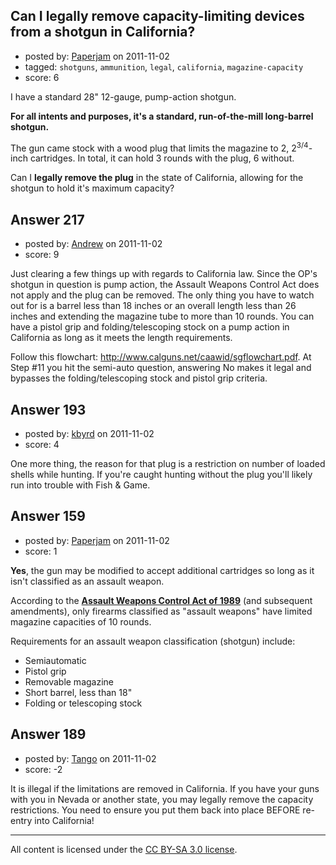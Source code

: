 ## Can I legally remove capacity-limiting devices from a shotgun in California?

- posted by: [Paperjam](https://stackexchange.com/users/-1/125-paperjam) on 2011-11-02
- tagged: `shotguns`, `ammunition`, `legal`, `california`, `magazine-capacity`
- score: 6

I have a standard 28" 12-gauge, pump-action shotgun.

**For all intents and purposes, it's a standard, run-of-the-mill long-barrel shotgun.**

The gun came stock with a wood plug that limits the magazine to 2, 2<sup>3/4</sup>-inch cartridges. In total, it can hold 3 rounds with the plug, 6 without.

Can I **legally remove the plug** in the state of California, allowing for the shotgun to hold it's maximum capacity?


## Answer 217

- posted by: [Andrew](https://stackexchange.com/users/-1/17-andrew) on 2011-11-02
- score: 9

<p>Just clearing a few things up with regards to California law. Since the OP's shotgun in question is pump action, the Assault Weapons Control Act does not apply and the plug can be removed. The only thing you have to watch out for is a barrel less than 18 inches or an overall length less than 26 inches and extending the magazine tube to more than 10 rounds. You can have a pistol grip and folding/telescoping stock on a pump action in California as long as it meets the length requirements.</p>

<p>Follow this flowchart: <a href="http://www.calguns.net/caawid/sgflowchart.pdf">http://www.calguns.net/caawid/sgflowchart.pdf</a>. At Step #11 you hit the semi-auto question, answering No makes it legal and bypasses the folding/telescoping stock and pistol grip criteria.</p>



## Answer 193

- posted by: [kbyrd](https://stackexchange.com/users/-1/37-kbyrd) on 2011-11-02
- score: 4

One more thing, the reason for that plug is a restriction on number of loaded shells while hunting. If you're caught hunting without the plug you'll likely run into trouble with Fish & Game.


## Answer 159

- posted by: [Paperjam](https://stackexchange.com/users/-1/125-paperjam) on 2011-11-02
- score: 1

<p><strong>Yes</strong>, the gun may be modified to accept additional cartridges so long as it isn't classified as an assault weapon.</p>

<p>According to the <strong><a href="http://en.wikipedia.org/wiki/Gun_laws_in_California#Assault_Weapons_Control_Act_of_1989" rel="nofollow">Assault Weapons Control Act of 1989</a></strong> (and subsequent amendments), only firearms classified as "assault weapons" have limited magazine capacities of 10 rounds.</p>

<p>Requirements for an assault weapon classification (shotgun) include:</p>

<ul>
<li>Semiautomatic</li>
<li>Pistol grip</li>
<li>Removable magazine</li>
<li>Short barrel, less than 18"</li>
<li>Folding or telescoping stock</li>
</ul>



## Answer 189

- posted by: [Tango](https://stackexchange.com/users/-1/65-tango) on 2011-11-02
- score: -2

It is illegal if the limitations are removed in California.  If you have your guns with you in Nevada or another state, you may legally remove the capacity restrictions.  You need to ensure you put them back into place BEFORE re-entry into California!



---

All content is licensed under the [CC BY-SA 3.0 license](https://creativecommons.org/licenses/by-sa/3.0/).
